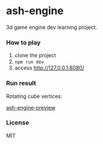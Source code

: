 # ash-engine

3d game engine dev learning project.

### How to play
1. clone the project
2. `npm run dev`
3. access http://127.0.0.1:8080/

### Run result

Rotating cube vertices:

[ash-engine-preview](https://codesandbox.io/s/github/HeGanjie/ash-engine)

### License
MIT


